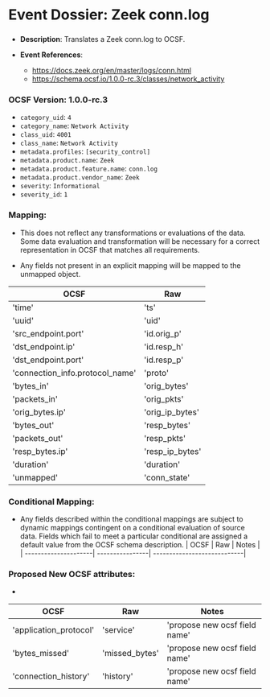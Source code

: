 # Event Dossier: Zeek conn.log
### 
- **Description**: Translates a Zeek conn.log to OCSF. 

- **Event References**:
  - https://docs.zeek.org/en/master/logs/conn.html
  - https://schema.ocsf.io/1.0.0-rc.3/classes/network_activity
 
 ### OCSF Version: 1.0.0-rc.3
 - `category_uid`: `4`
 - `category_name`: `Network Activity`
 - `class_uid`: `4001`
 - `class_name`: `Network Activity`
 - `metadata.profiles`: `[security_control]`
 - `metadata.product.name`: `Zeek`
 - `metadata.product.feature.name`: `conn.log`
 - `metadata.product.vendor_name`: `Zeek`
 - `severity`: `Informational`
 - `severity_id`: `1`

 ### Mapping:
 - This does not reflect any transformations or evaluations of the data. Some data evaluation and transformation will be necessary for a correct representation in OCSF that matches all requirements.

 - Any fields not present in an explicit mapping will be mapped to the unmapped object. 

| OCSF                          | Raw           |
| ----------------------------- | --------------|
|'time'                         |'ts'           |
|'uuid'                         |'uid'          |
|'src_endpoint.port'            |'id.orig_p'    |
|'dst_endpoint.ip'              |'id.resp_h'    |
|'dst_endpoint.port'            |'id.resp_p'    |
|'connection_info.protocol_name'|'proto'        |
|'bytes_in'                     |'orig_bytes'   |
|'packets_in'                   |'orig_pkts'    |
|'orig_bytes.ip'                |'orig_ip_bytes'|
|'bytes_out'                    |'resp_bytes'   |
|'packets_out'                  |'resp_pkts'    |
|'resp_bytes.ip'                |'resp_ip_bytes'|
|'duration'                     |'duration'     |
|'unmapped'                     |'conn_state'   |

 ### Conditional Mapping:
 - Any fields described within the conditional mappings are subject to dynamic mappings contingent on a conditional evaluation of source data. Fields which fail to meet a particular conditional are assigned a default value from the OCSF schema description.
| OCSF                 | Raw             | Notes                       |
| ---------------------| ----------------| ----------------------------|


 ### Proposed New OCSF attributes:
 - 
| OCSF                 | Raw             | Notes                       |
| ---------------------| ----------------| ----------------------------|
|'application_protocol'|'service'        |'propose new ocsf field name'|
|'bytes_missed'        |'missed_bytes'   |'propose new ocsf field name'|
|'connection_history'  |'history'        |'propose new ocsf field name'|
